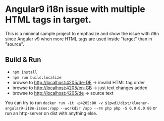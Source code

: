 # Angular9 i18n issue with multiple HTML tags in target.

This is a minimal sample project to emphasize and show the issue with i18n since Angular v9 when more HTML tags are used inside "target" than in "source".

## Build & Run


* `npm install`
* `npm run build:localize`
* browse to [http://localhost:4205/de-DE](http://localhost:4205/de-DE) -> invalid HTML tag order
* browse to [http://localhost:4205/en-GB](http://localhost:4205/en-GB) -> just text changes added
* browse to [http://localhost:4205/de](http://localhost:4205/de) -> source text

You can try to run `docker run -it -p4205:80 -v $(pwd)/dist/kloener-angular9-i18n-issue:/app --workdir /app --rm php php -S 0.0.0.0:80` 
or run an http-server on dist with anything else.
